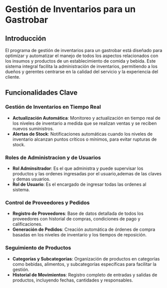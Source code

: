 # Gestión de Inventarios para un Gastrobar

## Introducción
El programa de gestión de inventarios para un gastrobar está diseñado para optimizar y automatizar el manejo de todos los aspectos relacionados con los insumos y productos de un establecimiento de comida y bebida. Este sistema integral facilita la administración de inventarios, permitiendo a los dueños y gerentes centrarse en la calidad del servicio y la experiencia del cliente.

## Funcionalidades Clave

### Gestión de Inventarios en Tiempo Real
- **Actualización Automática**: Monitoreo y actualización en tiempo real de los niveles de inventario a medida que se realizan ventas y se reciben nuevos suministros.
- **Alertas de Stock**: Notificaciones automáticas cuando los niveles de inventario alcanzan puntos críticos o mínimos, para evitar rupturas de stock.

### Roles de Administracion y de Usuarios
- **Rol Adminsitrador**: Es el que administra y puede supervisar los productos y las ordenes ingresadas por el usuario,ademas de las claves y demas usuarios.
- **Rol de Usuario**: Es el encargado de ingresar todas las ordenes al sistema.

### Control de Proveedores y Pedidos
- **Registro de Proveedores**: Base de datos detallada de todos los proveedores con historial de compras, condiciones de pago y calificaciones.
- **Generación de Pedidos**: Creación automática de órdenes de compra basadas en los niveles de inventario y los tiempos de reposición.

### Seguimiento de Productos
- **Categorías y Subcategorías**: Organización de productos en categorías como bebidas, alimentos, y subcategorías específicas para facilitar la gestión.
- **Historial de Movimientos**: Registro completo de entradas y salidas de productos, incluyendo fechas, cantidades y responsables.
```
